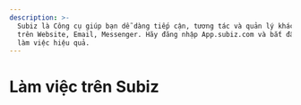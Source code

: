 ```yaml
---
description: >-
  Subiz là Công cụ giúp bạn dễ dàng tiếp cận, tương tác và quản lý khách hàng
  trên Website, Email, Messenger. Hãy đăng nhập App.subiz.com và bắt đầu ngày
  làm việc hiệu quả.
---
```


# Làm việc trên Subiz





###  

